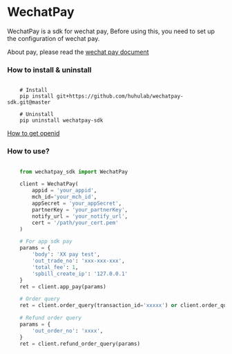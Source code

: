 WechatPay
=============

WechatPay is a sdk for wechat pay, Before using this, you need to set up the configuration of wechat pay.

About pay, please read the [wechat pay document](https://pay.weixin.qq.com/wiki/doc/api/index.html)

### How to install & uninstall

```

    # Install
    pip install git+https://github.com/huhulab/wechatpay-sdk.git@master

    # Uninstall
    pip uninstall wechatpay-sdk

```


[How to get openid](https://pay.weixin.qq.com/wiki/doc/api/app.php?chapter=4_4)

### How to use?

``` python

    from wechatpay_sdk import WechatPay

    client = WechatPay(
        appid = 'your_appid',
        mch_id='your_mch_id',
        appSecret = 'your_appSecret',
        partnerKey = 'your_partnerKey',
        notify_url = 'your_notify_url',
        cert = '/path/your_cert.pem'
    )

    # For app sdk pay
    params = {
        'body': 'XX pay test',
        'out_trade_no': 'xxx-xxx-xxx',
        'total_fee': 1,
        'spbill_create_ip': '127.0.0.1'
    }
    ret = client.app_pay(params)

    # Order query
    ret = client.order_query(transaction_id='xxxxx') or client.order_query(out_trade_no='xxxx')

    # Refund order query
    params = {
        'out_order_no': 'xxxx',
    }
    ret = client.refund_order_query(params)

```
